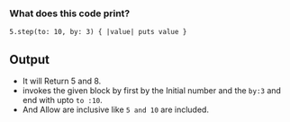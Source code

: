### What does this code print?
```
5.step(to: 10, by: 3) { |value| puts value }
````

## Output

- It will Return 5 and 8.
- invokes the given block by first by the Initial number and the `by:3` and end with upto `to :10`.
- And Allow are inclusive like `5 and 10` are included.